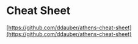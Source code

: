 # Cheat Sheet

[https://github.com/ddauber/athens-cheat-sheet](https://github.com/ddauber/athens-cheat-sheet)


